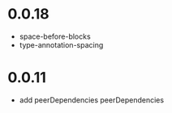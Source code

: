 # 0.0.18
- space-before-blocks
- type-annotation-spacing
# 0.0.11
- add peerDependencies peerDependencies